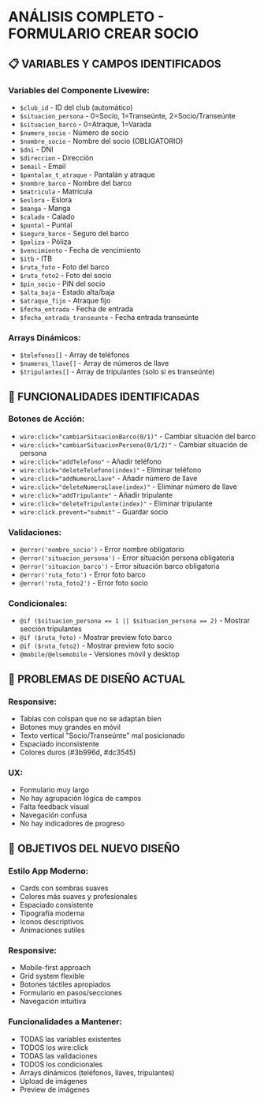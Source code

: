 # ANÁLISIS COMPLETO - FORMULARIO CREAR SOCIO

## 📋 VARIABLES Y CAMPOS IDENTIFICADOS

### Variables del Componente Livewire:
- `$club_id` - ID del club (automático)
- `$situacion_persona` - 0=Socio, 1=Transeúnte, 2=Socio/Transeúnte
- `$situacion_barco` - 0=Atraque, 1=Varada
- `$numero_socio` - Número de socio
- `$nombre_socio` - Nombre del socio (OBLIGATORIO)
- `$dni` - DNI
- `$direccion` - Dirección
- `$email` - Email
- `$pantalan_t_atraque` - Pantalán y atraque
- `$nombre_barco` - Nombre del barco
- `$matricula` - Matrícula
- `$eslora` - Eslora
- `$manga` - Manga
- `$calado` - Calado
- `$puntal` - Puntal
- `$seguro_barco` - Seguro del barco
- `$poliza` - Póliza
- `$vencimiento` - Fecha de vencimiento
- `$itb` - ITB
- `$ruta_foto` - Foto del barco
- `$ruta_foto2` - Foto del socio
- `$pin_socio` - PIN del socio
- `$alta_baja` - Estado alta/baja
- `$atraque_fijo` - Atraque fijo
- `$fecha_entrada` - Fecha de entrada
- `$fecha_entrada_transeunte` - Fecha entrada transeúnte

### Arrays Dinámicos:
- `$telefonos[]` - Array de teléfonos
- `$numeros_llave[]` - Array de números de llave
- `$tripulantes[]` - Array de tripulantes (solo si es transeúnte)

## 🎯 FUNCIONALIDADES IDENTIFICADAS

### Botones de Acción:
- `wire:click="cambiarSituacionBarco(0/1)"` - Cambiar situación del barco
- `wire:click="cambiarSituacionPersona(0/1/2)"` - Cambiar situación de persona
- `wire:click="addTelefono"` - Añadir teléfono
- `wire:click="deleteTelefono(index)"` - Eliminar teléfono
- `wire:click="addNumeroLlave"` - Añadir número de llave
- `wire:click="deleteNumeroLlave(index)"` - Eliminar número de llave
- `wire:click="addTripulante"` - Añadir tripulante
- `wire:click="deleteTripulante(index)"` - Eliminar tripulante
- `wire:click.prevent="submit"` - Guardar socio

### Validaciones:
- `@error('nombre_socio')` - Error nombre obligatorio
- `@error('situacion_persona')` - Error situación persona obligatoria
- `@error('situacion_barco')` - Error situación barco obligatoria
- `@error('ruta_foto')` - Error foto barco
- `@error('ruta_foto2')` - Error foto socio

### Condicionales:
- `@if ($situacion_persona == 1 || $situacion_persona == 2)` - Mostrar sección tripulantes
- `@if ($ruta_foto)` - Mostrar preview foto barco
- `@if ($ruta_foto2)` - Mostrar preview foto socio
- `@mobile/@elsemobile` - Versiones móvil y desktop

## 🎨 PROBLEMAS DE DISEÑO ACTUAL

### Responsive:
- Tablas con colspan que no se adaptan bien
- Botones muy grandes en móvil
- Texto vertical "Socio/Transeúnte" mal posicionado
- Espaciado inconsistente
- Colores duros (#3b996d, #dc3545)

### UX:
- Formulario muy largo
- No hay agrupación lógica de campos
- Falta feedback visual
- Navegación confusa
- No hay indicadores de progreso

## 🎯 OBJETIVOS DEL NUEVO DISEÑO

### Estilo App Moderno:
- Cards con sombras suaves
- Colores más suaves y profesionales
- Espaciado consistente
- Tipografía moderna
- Iconos descriptivos
- Animaciones sutiles

### Responsive:
- Mobile-first approach
- Grid system flexible
- Botones táctiles apropiados
- Formulario en pasos/secciones
- Navegación intuitiva

### Funcionalidades a Mantener:
- TODAS las variables existentes
- TODOS los wire:click
- TODAS las validaciones
- TODOS los condicionales
- Arrays dinámicos (teléfonos, llaves, tripulantes)
- Upload de imágenes
- Preview de imágenes


